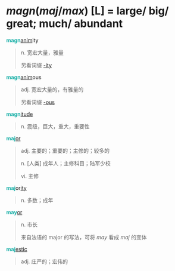 # _magn_(_maj_/_max_) [L] = large/ big/ great; much/ abundant

<b style="color: #20B2AA;">magn</b>[anim](_anim_.md)ity
> n. 宽宏大量，雅量
>
> 另看词缀 [-ity](-ity.md)

<b style="color: #20B2AA;">magn</b>[anim](_anim_.md)ous
> adj. 宽宏大量的，有雅量的
>
> 另看词缀 [-ous](-ous.md)

<b style="color: #20B2AA;">magn</b>[itude](-itude.md)
> n. 震级，巨大，重大，重要性

<b style="color: #20B2AA;">maj</b>[or](-or.md)
> adj. 主要的；重要的；主修的；较多的
>
> n. [人类] 成年人；主修科目；陆军少校
>
> vi. 主修

<b style="color: #20B2AA;">maj</b>or[ity](-ity.md)
> n. 多数；成年

<b style="color: #20B2AA;">may</b>[or](-or.md)
> n. 市长
>
> 来自法语的 major 的写法，可将 _may_ 看成 _maj_ 的变体

<b style="color: #20B2AA;">maj</b>[estic](-estic.md)
> adj. 庄严的；宏伟的